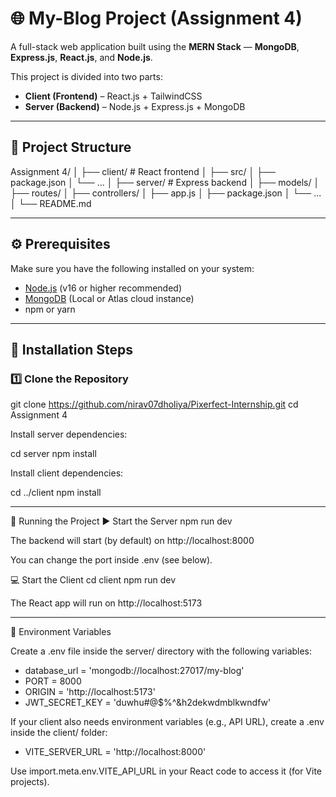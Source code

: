 # 🌐 My-Blog Project (Assignment 4)

A full-stack web application built using the **MERN Stack** — **MongoDB**, **Express.js**, **React.js**, and **Node.js**.

This project is divided into two parts:
- **Client (Frontend)** – React.js + TailwindCSS
- **Server (Backend)** – Node.js + Express.js + MongoDB

---
## 📁 Project Structure

Assignment 4/
│
├── client/ # React frontend
│ ├── src/
│ ├── package.json
│ └── ...
│
├── server/ # Express backend
│ ├── models/
│ ├── routes/
│ ├── controllers/
│ ├── app.js
│ ├── package.json
│ └── ...
│
└── README.md


---

## ⚙️ Prerequisites

Make sure you have the following installed on your system:

- [Node.js](https://nodejs.org/en/) (v16 or higher recommended)
- [MongoDB](https://www.mongodb.com/try/download/community) (Local or Atlas cloud instance)
- npm or yarn




---

## 🧩 Installation Steps

### 1️⃣ Clone the Repository

git clone https://github.com/nirav07dholiya/Pixerfect-Internship.git
cd Assignment 4

Install server dependencies:

cd server
npm install

Install client dependencies:

cd ../client
npm install



---

🚀 Running the Project
▶️ Start the Server
npm run dev

The backend will start (by default) on http://localhost:8000

You can change the port inside .env (see below).

💻 Start the Client
cd client
npm run dev

The React app will run on http://localhost:5173



---

🔐 Environment Variables

Create a .env file inside the server/ directory with the following variables:

 - database_url = 'mongodb://localhost:27017/my-blog' 
 - PORT = 8000 
 - ORIGIN = 'http://localhost:5173'  
 - JWT_SECRET_KEY = 'duwhu#@$%^&h2dekwdmblkwndfw'  


If your client also needs environment variables (e.g., API URL), create a .env inside the client/ folder:

 - VITE_SERVER_URL = 'http://localhost:8000'

Use import.meta.env.VITE_API_URL in your React code to access it (for Vite projects).
